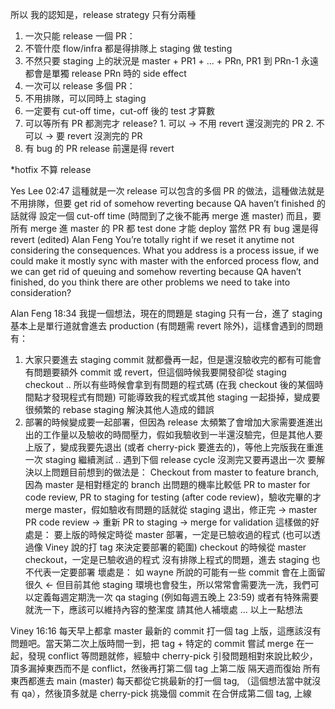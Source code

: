所以 我的認知是，release strategy 只有分兩種

1. 一次只能 release 一個 PR：
  1. 不管什麼 flow/infra 都是得排隊上 staging 做 testing
  2. 不然只要 staging 上的狀況是 master + PR1 + ... + PRn, PR1 到 PRn-1 永遠都會是單獨 release PRn 時的 side effect
2. 一次可以 release 多個 PR：
  1. 不用排隊，可以同時上 staging
  2. 一定要有 cut-off time，cut-off 後的 test 才算數
  3. 可以等所有 PR 都測完才 release?
    1. 可以 -> 不用 revert 還沒測完的 PR
    2. 不可以 -> 要 revert 沒測完的 PR
  4. 有 bug 的 PR release 前還是得 revert

*hotfix 不算 release




Yes Lee  02:47
這種就是一次 release 可以包含的多個 PR 的做法，這種做法就是不用排隊，但要 get rid of somehow reverting because QA haven’t finished 的話就得
設定一個 cut-off time (時間到了之後不能再 merge 進 master)
而且，要所有 merge 進 master 的 PR 都 test done 才能 deploy
當然 PR 有 bug 還是得 revert
(edited)
Alan Feng
You’re totally right if we reset it anytime not considering the consequences.  What you address is a process issue, if we could make it mostly sync with master with the enforced process flow, and we can get rid of queuing and somehow reverting because QA haven’t finished, do you think there are other problems we need to take into consideration?




Alan Feng  18:34
我提一個想法，現在的問題是 staging 只有一台，進了 staging 基本上是單行道就會進去 production (有問題需 revert 除外)，這樣會遇到的問題有：
1. 大家只要進去 staging commit 就都疊再一起，但是還沒驗收完的都有可能會有問題要額外 commit 或 revert，但這個時候我要開發卻從 staging checkout ..  所以有些時候會拿到有問題的程式碼 (在我 checkout 後的某個時間點才發現程式有問題) 可能導致我的程式或其他 staging 一起掛掉，變成要很頻繁的 rebase staging 解決其他人造成的錯誤
2. 部署的時候變成要一起部署，但因為 release 太頻繁了會增加大家需要進進出出的工作量以及驗收的時間壓力，假如我驗收到一半還沒驗完，但是其他人要上版了，變成我要先退出 (或者 cherry-pick 要進去的)，等他上完版我在重進一次 staging 繼續測試 .. 遇到下個 release cycle 沒測完又要再退出一次
要解決以上問題目前想到的做法是：
Checkout from master to feature branch, 因為 master 是相對穩定的 branch 出問題的機率比較低
PR to master for code review, PR to staging for testing (after code review)，驗收完畢的才 merge master，假如驗收有問題的話就從 staging 退出，修正完 -> master PR code review -> 重新 PR to staging -> merge for validation
這樣做的好處是：
要上版的時候定時從 master 部署，一定是已驗收過的程式 (也可以透過像 Viney 說的打 tag 來決定要部署的範圍)
checkout 的時候從 master checkout，一定是已驗收過的程式
沒有排隊上程式的問題，進去 staging 也不代表一定要部署
壞處是：
如 wayne 所說的可能有一些 commit 會在上面留很久 <- 但目前其他 staging 環境也會發生，所以常常會需要洗一洗，我們可以定義每週定期洗一次 qa staging (例如每週五晚上 23:59) 或者有特殊需要就洗一下，應該可以維持內容的整潔度
請其他人補壞處 …
以上一點想法


Viney  16:16
每天早上都拿 master 最新的 commit 打一個 tag 上版，這應該沒有問題吧。當天第二次上版時間一到，把 tag + 特定的 commit 嘗試 merge 在一起，發現 conflict 等問題就修，經驗中 cherry-pick 引發問題相對來說比較少，頂多漏掉東西而不是 conflict，然後再打第二個 tag 上第二版
隔天週而復始
所有東西都進去 main (master) 每天都從它挑最新的打一個 tag, （這個想法當中就沒有 qa），然後頂多就是 cherry-pick 挑幾個 commit 在合併成第二個 tag,  上線
